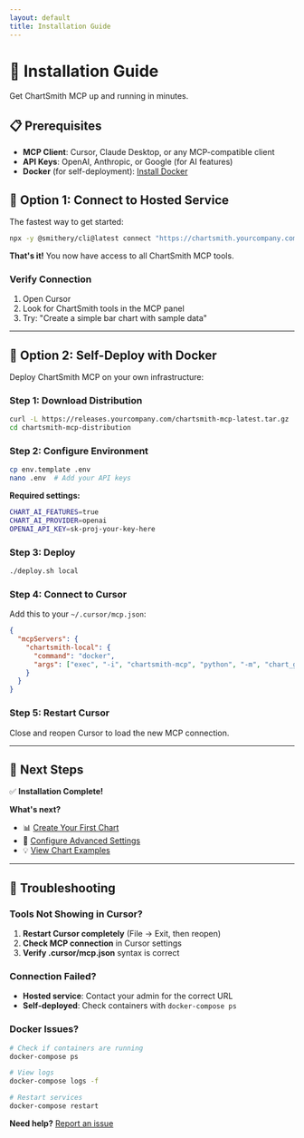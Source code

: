 ```yaml
---
layout: default
title: Installation Guide
---
```


# 🚀 Installation Guide

Get ChartSmith MCP up and running in minutes.

## 📋 Prerequisites

- **MCP Client**: Cursor, Claude Desktop, or any MCP-compatible client
- **API Keys**: OpenAI, Anthropic, or Google (for AI features)
- **Docker** (for self-deployment): [Install Docker](https://docs.docker.com/get-docker/)

## 🔗 Option 1: Connect to Hosted Service

The fastest way to get started:

```bash
npx -y @smithery/cli@latest connect "https://chartsmith.yourcompany.com/mcp"
```

**That's it!** You now have access to all ChartSmith MCP tools.

### Verify Connection
1. Open Cursor
2. Look for ChartSmith tools in the MCP panel
3. Try: "Create a simple bar chart with sample data"

---

## 🐳 Option 2: Self-Deploy with Docker

Deploy ChartSmith MCP on your own infrastructure:

### Step 1: Download Distribution
```bash
curl -L https://releases.yourcompany.com/chartsmith-mcp-latest.tar.gz | tar -xz
cd chartsmith-mcp-distribution
```

### Step 2: Configure Environment
```bash
cp env.template .env
nano .env  # Add your API keys
```

**Required settings:**
```bash
CHART_AI_FEATURES=true
CHART_AI_PROVIDER=openai
OPENAI_API_KEY=sk-proj-your-key-here
```

### Step 3: Deploy
```bash
./deploy.sh local
```

### Step 4: Connect to Cursor
Add this to your `~/.cursor/mcp.json`:

```json
{
  "mcpServers": {
    "chartsmith-local": {
      "command": "docker",
      "args": ["exec", "-i", "chartsmith-mcp", "python", "-m", "chart_genius_mcp", "--transport", "stdio"]
    }
  }
}
```

### Step 5: Restart Cursor
Close and reopen Cursor to load the new MCP connection.

---

## 🎯 Next Steps

✅ **Installation Complete!**

**What's next?**
- 📊 [Create Your First Chart](first-chart.md)
- 🔧 [Configure Advanced Settings](../advanced/configuration.md)
- 💡 [View Chart Examples](../examples/chart-gallery.md)

---

## 🐛 Troubleshooting

### Tools Not Showing in Cursor?
1. **Restart Cursor completely** (File → Exit, then reopen)
2. **Check MCP connection** in Cursor settings
3. **Verify .cursor/mcp.json** syntax is correct

### Connection Failed?
- **Hosted service**: Contact your admin for the correct URL
- **Self-deployed**: Check containers with `docker-compose ps`

### Docker Issues?
```bash
# Check if containers are running
docker-compose ps

# View logs
docker-compose logs -f

# Restart services
docker-compose restart
```

**Need help?** [Report an issue](https://github.com/inwookie/chartsmith-mcp-docs/issues)
